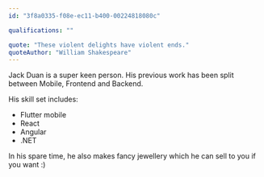 ```yaml
---
id: "3f8a0335-f08e-ec11-b400-00224818080c"

qualifications: ""

quote: "These violent delights have violent ends."
quoteAuthor: "William Shakespeare"
---
```



Jack Duan is a super keen person. His previous work has been split between Mobile, Frontend and Backend.

His skill set includes:
* Flutter mobile
* React
* Angular
* .NET

In his spare time, he also makes fancy jewellery which he can sell to you if you want :)


